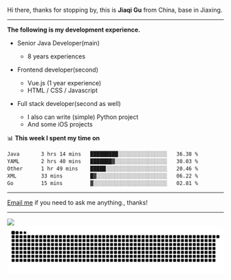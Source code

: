 Hi there, thanks for stopping by, this is **Jiaqi Gu** from China, base in Jiaxing.

---

**The following is my development experience.**

- Senior Java Developer(main)
  - 8 years experiences

- Frontend developer(second)
  - Vue.js (1 year experience)
  - HTML / CSS / Javascript
  
- Full stack developer(second as well)
  - I also can write (simple) Python project
  - And some iOS projects

📊 **This week I spent my time on**
<!--START_SECTION:waka-->

```txt
Java       3 hrs 14 mins   █████████░░░░░░░░░░░░░░░░   36.38 %
YAML       2 hrs 40 mins   ███████▓░░░░░░░░░░░░░░░░░   30.03 %
Other      1 hr 49 mins    █████░░░░░░░░░░░░░░░░░░░░   20.46 %
XML        33 mins         █▓░░░░░░░░░░░░░░░░░░░░░░░   06.22 %
Go         15 mins         ▓░░░░░░░░░░░░░░░░░░░░░░░░   02.81 %
```

<!--END_SECTION:waka-->

---

[Email me](mailto:htk2klwgr@mozmail.com?subject=Hiring_from_GitHub) if you need to ask me anything., thanks!

---

![]( https://visitor-badge.glitch.me/badge?page_id=githubgujiaqi)
![]( https://github.com/droid-Q/droid-Q/raw/output/github-contribution-grid-snake.svg#gh-dark-mode-only)
